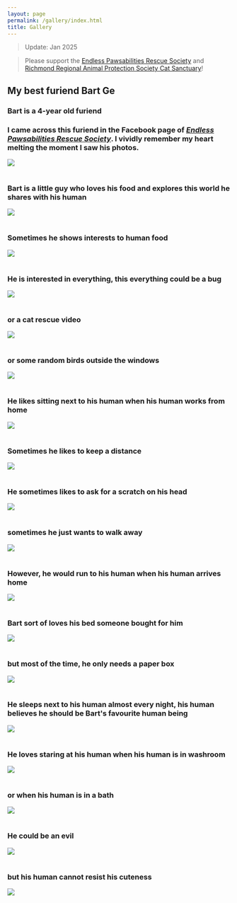```yaml
---
layout: page
permalink: /gallery/index.html
title: Gallery
---
```

> Update: Jan 2025

> Please support the [Endless Pawsabilities Rescue Society](https://www.endless-pawsabilities.org/?fbclid=IwY2xjawH1PbRleHRuA2FlbQIxMAABHZA0EOM4NK2fYjd45nllmHlLPLURq49KQFQzVvLOES8_rlIwy5LvzyiBJA_aem_mUPbPz9B0Di2JbS2aFD3AQ) and [Richmond Regional Animal Protection Society Cat Sanctuary](https://catsanctuary.ca/)!

## My best furiend Bart Ge

### Bart is a 4-year old furiend

### I came across this furiend in the Facebook page of <i>[Endless Pawsabilities Rescue Society](https://www.facebook.com/endlesspawsabilitiesrescuesociety)</i>. I vividly remember my heart melting the moment I saw his photos.
<div>
<img src="https://raw.githubusercontent.com/ruiyangge/ruiyangge.github.io/main/images/bart_start.jpg">
</div>
<br>

### Bart is a little guy who loves his food and explores this world he shares with his human
<div>
<img src="https://raw.githubusercontent.com/ruiyangge/ruiyangge.github.io/main/images/bart07.jpg">
</div>
<br>

### Sometimes he shows interests to human food
<div>
<img src="https://raw.githubusercontent.com/ruiyangge/ruiyangge.github.io/main/images/bart09.jpg">
</div>
<br>

### He is interested in everything, this everything could be a bug
<div>
<img src="https://raw.githubusercontent.com/ruiyangge/ruiyangge.github.io/main/images/bart05.jpg">
</div>
<br>

### or a cat rescue video
<div>
<img src="https://raw.githubusercontent.com/ruiyangge/ruiyangge.github.io/main/images/bart06.jpg">
</div>
<br>

### or some random birds outside the windows
<div>
<img src="https://raw.githubusercontent.com/ruiyangge/ruiyangge.github.io/main/images/cat4.jpg">
</div>
<br>

### He likes sitting next to his human when his human works from home
<div>
<img src="https://raw.githubusercontent.com/ruiyangge/ruiyangge.github.io/main/images/b3.jpg">
</div>
<br>

### Sometimes he likes to keep a distance
<div>
<img src="https://raw.githubusercontent.com/ruiyangge/ruiyangge.github.io/main/images/cat2.jpg">
</div>
<br>

### He sometimes likes to ask for a scratch on his head
<div>
<img src="https://raw.githubusercontent.com/ruiyangge/ruiyangge.github.io/main/images/cat7.jpg">
</div>
<br>

### sometimes he just wants to walk away
<div>
<img src="https://raw.githubusercontent.com/ruiyangge/ruiyangge.github.io/main/images/cat6.jpg">
</div>
<br>

### However, he would run to his human when his human arrives home
<div>
<img src="https://raw.githubusercontent.com/ruiyangge/ruiyangge.github.io/main/images/cat1.jpg">
</div>
<br>

### Bart sort of loves his bed someone bought for him
<div>
<img src="https://raw.githubusercontent.com/ruiyangge/ruiyangge.github.io/main/images/cat5.jpg">
</div>
<br>

### but most of the time, he only needs a paper box
<div>
<img src="https://raw.githubusercontent.com/ruiyangge/ruiyangge.github.io/main/images/bart123.jpg">
</div>
<br>

### He sleeps next to his human almost every night, his human believes he should be Bart's favourite human being
<div>
<img src="https://raw.githubusercontent.com/ruiyangge/ruiyangge.github.io/main/images/b6.jpg">
</div>
<br>

### He loves staring at his human when his human is in washroom 
<div>
<img src="https://raw.githubusercontent.com/ruiyangge/ruiyangge.github.io/main/images/bart.jpg">
</div>
<br>

### or when his human is in a bath
<div>
<img src="https://raw.githubusercontent.com/ruiyangge/ruiyangge.github.io/main/images/bart10.jpg">
</div>
<br>

### He could be an evil 
<div>
<img src="https://raw.githubusercontent.com/ruiyangge/ruiyangge.github.io/main/images/cat3.jpg">
</div>
<br>

### but his human cannot resist his cuteness
<div>
<img src="https://raw.githubusercontent.com/ruiyangge/ruiyangge.github.io/main/images/cat8.jpg">
</div>
<br>



